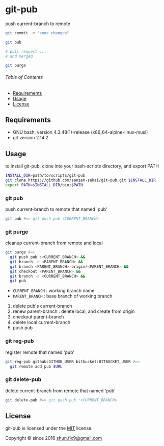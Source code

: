 # git-pub

push current-branch to remote

```bash
git commit -m "some changes"

git pub

# pull request ...
# and merged

git purge
```

###### Table of Contents

- [Requirements](#requirements)
- [Usage](#usage)
- [License](#license)


<a id="requirements"></a>
## Requirements

- GNU bash, version 4.3.48(1)-release (x86_64-alpine-linux-musl)
- git version 2.14.2


<a id="usage"></a>
## Usage

to install git-pub, clone into your bash-scripts directory, and export PATH

```bash
INSTALL_DIR=path/to/scripts/git-pub
git clone https://github.com/sanzen-sekai/git-pub.git $INSTALL_DIR
export PATH=$INSTALL_DIR/bin:$PATH
```

### git pub

push current-branch to remote that named 'pub'

```bash
git pub #=> git push pub <CURRENT_BRANCH>
```

### git purge

cleanup current-branch from remote and local

```bash
git purge #=>
  git push pub :<CURRENT_BRANCH> &&
  git branch -d <PARENT_BRANCH> &&
  git branch <PARENT_BRANCH> origin/<PARENT_BRANCH> &&
  git checkout <PARENT_BRANCH> &&
  git branch -d <CURRENT_BRANCH> &&
  git pub
```

- `CURRENT_BRANCH` : working branch name
- `PARENT_BRANCH` : base branch of working branch

1. delete pub's current-branch
1. renew parent-branch : delete local, and create from origin
1. checkout parent-branch
1. delete local current-branch
1. push pub

### git reg-pub

register remote that named 'pub'

```bash
git reg-pub github:GITHUB_USER bitbucket:BITBUCKET_USER #=>
  git remote add pub $URL
```

### git delete-pub

delete current-branch from remote that named 'pub'

```bash
git delete-pub #=> git push pub :<CURRENT_BRANCH>
```

<a id="license"></a>
## License

git-pub is licensed under the [MIT](LICENSE) license.

Copyright &copy; since 2016 shun.fix9@gmail.com
